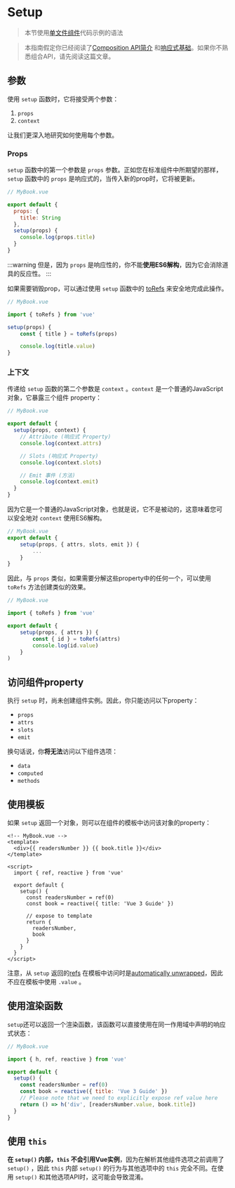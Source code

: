# Setup

> 本节使用[单文件组件](single-file-component.html)代码示例的语法

> 本指南假定你已经阅读了[Composition API简介](composition-api-introduction.html) 和[响应式基础](reactivity-fundamentals.html)。如果你不熟悉组合API，请先阅读这篇文章。


## 参数

使用 `setup` 函数时，它将接受两个参数：

1. `props`
2. `context`

让我们更深入地研究如何使用每个参数。

### Props

`setup` 函数中的第一个参数是 `props` 参数。正如您在标准组件中所期望的那样，`setup` 函数中的 `props` 是响应式的，当传入新的prop时，它将被更新。

```js
// MyBook.vue

export default {
  props: {
    title: String
  },
  setup(props) {
    console.log(props.title)
  }
}
```

:::warning
但是，因为 `props` 是响应性的，你不能**使用ES6解构**，因为它会消除道具的反应性。
:::

如果需要销毁prop，可以通过使用 `setup` 函数中的 [toRefs](reactivity-fundamentals.html#destructuring-reactive-state) 来安全地完成此操作。

```js
// MyBook.vue

import { toRefs } from 'vue'

setup(props) {
	const { title } = toRefs(props)

	console.log(title.value)
}
```

### 上下文

传递给 `setup` 函数的第二个参数是 `context` 。`context` 是一个普通的JavaScript对象，它暴露三个组件 property：

```js
// MyBook.vue

export default {
  setup(props, context) {
    // Attribute (响应式 Property)
    console.log(context.attrs)

    // Slots (响应式 Property)
    console.log(context.slots)

    // Emit 事件 (方法)
    console.log(context.emit)
  }
}
```

因为它是一个普通的JavaScript对象，也就是说，它不是被动的，这意味着您可以安全地对 `context` 使用ES6解构。

```js
// MyBook.vue
export default {
	setup(props, { attrs, slots, emit }) {
		...
	}
}
```

因此，与 `props` 类似，如果需要分解这些property中的任何一个，可以使用 `toRefs` 方法创建类似的效果。

```jsx
// MyBook.vue

import { toRefs } from 'vue'

export default {
	setup(props, { attrs }) {
		const { id } = toRefs(attrs)
		console.log(id.value)
	}
)
```

## 访问组件property

执行 `setup` 时，尚未创建组件实例。因此，你只能访问以下property：

- `props`
- `attrs`
- `slots`
- `emit`

换句话说，你**将无法**访问以下组件选项：

- `data`
- `computed`
- `methods`

## 使用模板

如果 `setup` 返回一个对象，则可以在组件的模板中访问该对象的property：

```vue-html
<!-- MyBook.vue -->
<template>
  <div>{{ readersNumber }} {{ book.title }}</div>
</template>

<script>
  import { ref, reactive } from 'vue'

  export default {
    setup() {
      const readersNumber = ref(0)
      const book = reactive({ title: 'Vue 3 Guide' })

      // expose to template
      return {
        readersNumber,
        book
      }
    }
  }
</script>
```

注意，从 `setup` 返回的[refs](../api/refs-api.html#ref) 在模板中访问时是[automatically unwrapped](../api/refs-api.html#access-in-templates)，因此不应在模板中使用 `.value` 。


## 使用渲染函数

`setup`还可以返回一个渲染函数，该函数可以直接使用在同一作用域中声明的响应式状态：

```js
// MyBook.vue

import { h, ref, reactive } from 'vue'

export default {
  setup() {
    const readersNumber = ref(0)
    const book = reactive({ title: 'Vue 3 Guide' })
    // Please note that we need to explicitly expose ref value here
    return () => h('div', [readersNumber.value, book.title])
  }
}
```

## 使用 `this`

**在 `setup()` 内部，`this` 不会引用Vue实例**，因为在解析其他组件选项之前调用了 `setup()` ，因此 `this` 内部 `setup()` 的行为与其他选项中的 `this` 完全不同。在使用 `setup()` 和其他选项API时，这可能会导致混淆。
